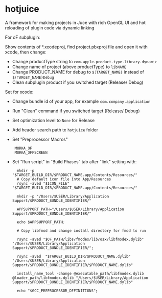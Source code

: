 
# hotjuice
A framework for making projects in Juce with rich OpenGL UI and hot reloading of plugin code via dynamic linking

For oF subplugin:

Show contents of *.xcodeproj, find project.pbxproj file and open it with xcode, then change: 

- Change productType string to  `com.apple.product-type.library.dynamic`
- Change name of project (above productType) to  `libNAME`
- Change PRODUCT_NAME for debug to  `$(TARGET_NAME)` instead of `$(TARGET_NAME)Debug`
- Clean subplugin product if you switched target (Release/ Debug)

Set for xcode:

 - Change bundle id of your app, for example `com.company.application`
 - Run "Clean" command if you switched target (Release/ Debug)
 - Set optimization level to `None` for Release
 - Add header search path to `hotjuice` folder
 - Set "Preprocessor Macros"

		MURKA_OF
		MURKA_OFFSCREEN

- Set "Run script" in “Build Phases” tab after "link" setting with:

		mkdir -p "$TARGET_BUILD_DIR/$PRODUCT_NAME.app/Contents/Resources/"
		# Copy default icon file into App/Resources
		rsync -aved "$ICON_FILE" "$TARGET_BUILD_DIR/$PRODUCT_NAME.app/Contents/Resources/"

		mkdir -p "/Users/$USER/Library/Application Support/$PRODUCT_BUNDLE_IDENTIFIER/"

		APPSUPPORT_PATH="/Users/$USER/Library/Application Support/$PRODUCT_BUNDLE_IDENTIFIER/"

		echo $APPSUPPORT_PATH;

		# Copy libfmod and change install directory for fmod to run

		rsync -aved "$OF_PATH/libs/fmodex/lib/osx/libfmodex.dylib" "/Users/$USER/Library/Application Support/$PRODUCT_BUNDLE_IDENTIFIER/";

		rsync -aved  "$TARGET_BUILD_DIR/$PRODUCT_NAME.dylib" "/Users/$USER/Library/Application Support/$PRODUCT_BUNDLE_IDENTIFIER/$PRODUCT_NAME.dylib"

		install_name_tool -change @executable_path/libfmodex.dylib    @loader_path/libfmodex.dylib "/Users/$USER/Library/Application Support/$PRODUCT_BUNDLE_IDENTIFIER/$PRODUCT_NAME.dylib" 

		echo "$GCC_PREPROCESSOR_DEFINITIONS";

